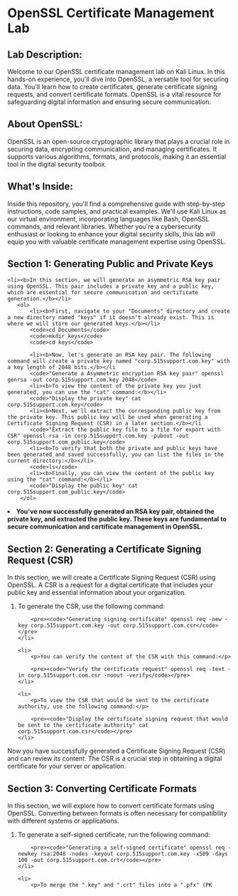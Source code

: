 <h1>OpenSSL Certificate Management Lab</h1>

<h2>Lab Description:</h2>
<p>Welcome to our OpenSSL certificate management lab on Kali Linux. In this hands-on experience, you'll dive into OpenSSL, a versatile tool for securing data. You'll learn how to create certificates, generate certificate signing requests, and convert certificate formats. OpenSSL is a vital resource for safeguarding digital information and ensuring secure communication.</p>

<h2>About OpenSSL:</h2>
<p>OpenSSL is an open-source cryptographic library that plays a crucial role in securing data, encrypting communication, and managing certificates. It supports various algorithms, formats, and protocols, making it an essential tool in the digital security toolbox.</p>

<h2>What's Inside:</h2>
<p>Inside this repository, you'll find a comprehensive guide with step-by-step instructions, code samples, and practical examples. We'll use Kali Linux as our virtual environment, incorporating languages like Bash, OpenSSL commands, and relevant libraries. Whether you're a cybersecurity enthusiast or looking to enhance your digital security skills, this lab will equip you with valuable certificate management expertise using OpenSSL.</p>





<h2>Section 1: Generating Public and Private Keys</h2>

    <li><b>In this section, we will generate an asymmetric RSA key pair using OpenSSL. This pair includes a private key and a public key, which are essential for secure communication and certificate generation.</b></li>
       <ol>
           <li><b>First, navigate to your "Documents" directory and create a new directory named "keys" if it doesn't already exist. This is where we will store our generated keys.</b></li>
           <code>cd Documents</code>
           <code>mkdir keys</code>
           <code>cd keys</code>
           
           <li><b>Now, let's generate an RSA key pair. The following command will create a private key named "corp.515support.com.key" with a key length of 2048 bits.</b></li
           <code>"Generate a Asymmetric encryption RSA key pair" openssl genrsa -out corp.515support.com.key 2048</code>
           <li><b>To view the content of the private key you just generated, you can use the "cat" command:</b></li>
           <code>"Display the private key" cat corp.515support.com.key</code>
           <li><b>Next, we'll extract the corresponding public key from the private key. This public key will be used when generating a Certificate Signing Request (CSR) in a later section.</b></li
           <code>"Extract the public key file to a file for export with CSR" openssl rsa -in corp.515support.com.key -pubout -out corp.515support.com_public.key</code>
           <li><b>To verify that both the private and public keys have been generated and saved successfully, you can list the files in the current directory:</b></li>
           <code>ls</code>
           <li><b>Finally, you can view the content of the public key using the "cat" command:</b></li>
           <code>"Display the public key" cat corp.515support.com_public.key</code>
        </ol>

<li><b>You've now successfully generated an RSA key pair, obtained the private key, and extracted the public key. These keys are fundamental to secure communication and certificate management in OpenSSL.</b></li>







<h2>Section 2: Generating a Certificate Signing Request (CSR)</h2>
<p>In this section, we will create a Certificate Signing Request (CSR) using OpenSSL. A CSR is a request for a digital certificate that includes your public key and essential information about your organization.</p>

<ol>
    <li>
        <p>To generate the CSR, use the following command:</p>

        <pre><code>"Generating signing certificate" openssl req -new -key corp.515support.com.key -out corp.515support.com.csr</code></pre>
    </li>

    <li>
        <p>You can verify the content of the CSR with this command:</p>

        <pre><code>"Verify the certificate request" openssl req -text -in corp.515support.com.csr -noout -verify</code></pre>
    </li>

    <li>
        <p>To view the CSR that would be sent to the certificate authority, use the following command:</p>

        <pre><code>"Display the certificate signing request that would be sent to the certificate authority" cat corp.515support.com.csr</code></pre>
    </li>
</ol>

<p>Now you have successfully generated a Certificate Signing Request (CSR) and can review its content. The CSR is a crucial step in obtaining a digital certificate for your server or application.</p>





<h2>Section 3: Converting Certificate Formats</h2>
<p>In this section, we will explore how to convert certificate formats using OpenSSL. Converting between formats is often necessary for compatibility with different systems or applications.</p>

<ol>
    <li>
        <p>To generate a self-signed certificate, run the following command:</p>

        <pre><code>"Generating a self-signed certificate" openssl req -newkey rsa:2048 -nodes -keyout corp.515support.com.key -x509 -days 100 -out corp.515support.com.crt</code></pre>
    </li>

    <li>
        <p>To merge the ".key" and ".crt" files into a ".pfx" (PK

